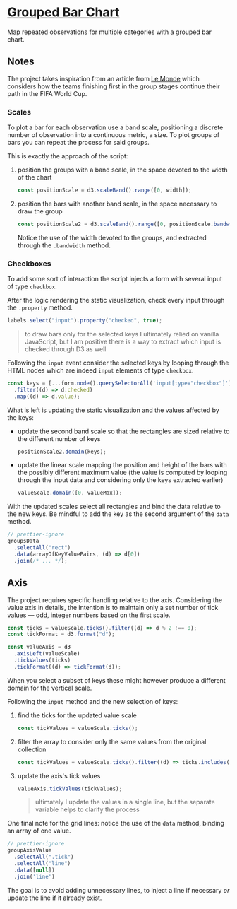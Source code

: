 # [Grouped Bar Chart](https://codepen.io/borntofrappe/full/qByBPWV)

Map repeated observations for multiple categories with a grouped bar chart.

## Notes

The project takes inspiration from an article from [Le Monde](https://www.lemonde.fr/les-decodeurs/article/2022/11/30/coupe-du-monde-2022-quel-est-le-destin-des-premiers-de-chaque-poule-pour-la-suite-de-la-competition_6152373_4355770.html) which considers how the teams finishing first in the group stages continue their path in the FIFA World Cup.

### Scales

To plot a bar for each observation use a band scale, positioning a discrete number of observation into a continuous metric, a size. To plot groups of bars you can repeat the process for said groups.

This is exactly the approach of the script:

1. position the groups with a band scale, in the space devoted to the width of the chart

   ```js
   const positionScale = d3.scaleBand().range([0, width]);
   ```

2. position the bars with another band scale, in the space necessary to draw the group

   ```js
   const positionScale2 = d3.scaleBand().range([0, positionScale.bandwidth()]);
   ```

   Notice the use of the width devoted to the groups, and extracted through the `.bandwidth` method.

### Checkboxes

To add some sort of interaction the script injects a form with several input of type `checkbox`.

After the logic rendering the static visualization, check every input through the `.property` method.

```js
labels.select("input").property("checked", true);
```

> to draw bars only for the selected keys I ultimately relied on vanilla JavaScript, but I am positive there is a way to extract which input is checked through D3 as well

Following the `input` event consider the selected keys by looping through the HTML nodes which are indeed `input` elements of type `checkbox`.

```js
const keys = [...form.node().querySelectorAll('input[type="checkbox"]')]
  .filter((d) => d.checked)
  .map((d) => d.value);
```

What is left is updating the static visualization and the values affected by the keys:

- update the second band scale so that the rectangles are sized relative to the different number of keys

  ```js
  positionScale2.domain(keys);
  ```

- update the linear scale mapping the position and height of the bars with the possibly different maximum value (the value is computed by looping through the input data and considering only the keys extracted earlier)

  ```js
  valueScale.domain([0, valueMax]);
  ```

With the updated scales select all rectangles and bind the data relative to the new keys. Be mindful to add the key as the second argument of the `data` method.

```js
// prettier-ignore
groupsData
  .selectAll("rect")
  .data(arrayOfKeyValuePairs, (d) => d[0])
  .join(/* ... */);
```

## Axis

The project requires specific handling relative to the axis. Considering the value axis in details, the intention is to maintain only a set number of tick values — odd, integer numbers based on the first scale.

```js
const ticks = valueScale.ticks().filter((d) => d % 2 !== 0);
const tickFormat = d3.format("d");

const valueAxis = d3
  .axisLeft(valueScale)
  .tickValues(ticks)
  .tickFormat((d) => tickFormat(d));
```

When you select a subset of keys these might however produce a different domain for the vertical scale.

Following the `input` method and the new selection of keys:

1. find the ticks for the updated value scale

   ```js
   const tickValues = valueScale.ticks();
   ```

2. filter the array to consider only the same values from the original collection

   ```js
   const tickValues = valueScale.ticks().filter((d) => ticks.includes(d));
   ```

3. update the axis's tick values

   ```js
   valueAxis.tickValues(tickValues);
   ```

   > ultimately I update the values in a single line, but the separate variable helps to clarify the process

One final note for the grid lines: notice the use of the `data` method, binding an array of one value.

```js
// prettier-ignore
groupAxisValue
  .selectAll(".tick")
  .selectAll("line")
  .data([null])
  .join('line')
```

The goal is to avoid adding unnecessary lines, to inject a line if necessary _or_ update the line if it already exist.
